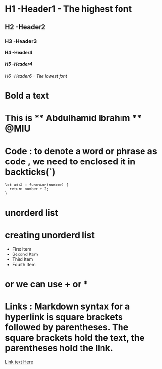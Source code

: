 # H1       -Header1 - The highest font 
## H2      -Header2 
### H3     -Header3
#### H4    -Header4
##### H5   -Header4
###### H6  -Header6 - The lowest font 

# Bold a text
# This is ** Abdulhamid Ibrahim ** @MIU

# Code : to denote a word or phrase as code , we need to enclosed it in backticks(`)

```
let add2 = function(number) {
  return number + 2;
}
```


# unorderd list

# creating unorderd list 

 - First Item
 - Second Item
 - Third Item
 - Fourth Item

# or we can use + or *  


# Links : Markdown syntax for a hyperlink is square brackets followed by parentheses. The square brackets hold the text, the parentheses hold the link.

[Link text Here](https://www.miu.edu/home)